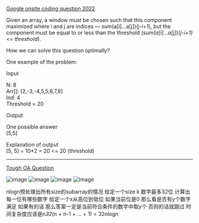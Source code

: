 [Google onsite coding question 2022](https://leetcode.com/discuss/interview-question/1835838/Google-onsite-coding-question-2022)

Given an array, a window must be chosen such that this component maximized where i and j are indices — sum(a[i]...a[j])(j-i+1), but the component must be equal to or less than the threshold  _(sum(a[i]...a[j])(j-i+1) <= threshold_).

How we can solve this question optimally?

One example of the problem:

Input

N: 8  
Arr[]: [2,-3,-4,5,5,6,7,8]  
Ind: 4  
Threshold = 20

Output

One possible answer  
[5,5]

Explanation of output  
[5, 5] = 10*2 = 20 <= 20 (threshold)

------------

[Tough OA Question](https://leetcode.com/discuss/interview-question/2689108/Tough-OA-Question)

![image](https://assets.leetcode.com/users/images/58cb718b-67de-4e40-b9e2-fbdad2169963_1665468470.3578327.png)
![image](https://assets.leetcode.com/users/images/6c4c84e9-9e72-4861-977d-11cf1c962fde_1665468477.7861743.png)
![image](https://assets.leetcode.com/users/images/e45f22ab-0e63-4a66-8f52-55646b3b3ff6_1665468482.8434048.png)
![image](https://assets.leetcode.com/users/images/6d36d73c-5733-4cd2-ad99-85d648c5a392_1665468487.9816678.png)

nlogn预处理出所有size的subarray的情况
给定一个size k 数字最多32位 计算出每一位有哪些数字 给定一个x从高位到低位 如果当前位是0 那么看是否有y个数字满足 如果有的话 那么答案一定是当前符合条件的数字中取y个 否则的话就跳过
时间复杂度应该是n*32*(n + n-1 + ... + 1) = 32nlogn

<!--stackedit_data:
eyJoaXN0b3J5IjpbLTUwNTI3MzI3OSwyMzIzOTMxNThdfQ==
-->